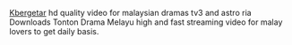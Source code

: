 <a href="https://kbergetar.cam/">Kbergetar</a> hd quality video for malaysian dramas tv3 and astro ria Downloads
Tonton Drama Melayu high and fast streaming video for malay lovers to get daily basis.
